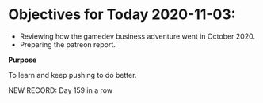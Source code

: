 # Objectives for Today 2020-11-03:

- Reviewing how the gamedev business adventure went in October 2020.
- Preparing the patreon report.

**Purpose**

To learn and keep pushing to do better.

NEW RECORD: Day 159 in a row

